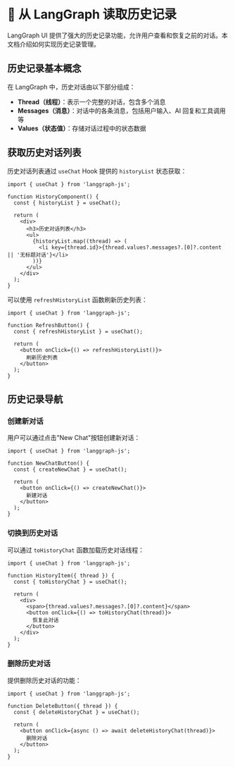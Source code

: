 # 📜 从 LangGraph 读取历史记录

LangGraph UI 提供了强大的历史记录功能，允许用户查看和恢复之前的对话。本文档介绍如何实现历史记录管理。

## 历史记录基本概念

在 LangGraph 中，历史对话由以下部分组成：

- **Thread（线程）**：表示一个完整的对话，包含多个消息
- **Messages（消息）**：对话中的各条消息，包括用户输入、AI 回复和工具调用等
- **Values（状态值）**：存储对话过程中的状态数据

## 获取历史对话列表

历史对话列表通过 `useChat` Hook 提供的 `historyList` 状态获取：

```tsx
import { useChat } from 'langgraph-js';

function HistoryComponent() {
  const { historyList } = useChat();
  
  return (
    <div>
      <h3>历史对话列表</h3>
      <ul>
        {historyList.map((thread) => (
          <li key={thread.id}>{thread.values?.messages?.[0]?.content || '无标题对话'}</li>
        ))}
      </ul>
    </div>
  );
}

```

可以使用 `refreshHistoryList` 函数刷新历史列表：

```tsx
import { useChat } from 'langgraph-js';

function RefreshButton() {
  const { refreshHistoryList } = useChat();
  
  return (
    <button onClick={() => refreshHistoryList()}>
      刷新历史列表
    </button>
  );
}
```

## 历史记录导航

### 创建新对话

用户可以通过点击"New Chat"按钮创建新对话：

```tsx
import { useChat } from 'langgraph-js';

function NewChatButton() {
  const { createNewChat } = useChat();
  
  return (
    <button onClick={() => createNewChat()}>
      新建对话
    </button>
  );
}
```

### 切换到历史对话

可以通过 `toHistoryChat` 函数加载历史对话线程：

```tsx
import { useChat } from 'langgraph-js';

function HistoryItem({ thread }) {
  const { toHistoryChat } = useChat();
  
  return (
    <div>
      <span>{thread.values?.messages?.[0]?.content}</span>
      <button onClick={() => toHistoryChat(thread)}>
        恢复此对话
      </button>
    </div>
  );
}
```

### 删除历史对话

提供删除历史对话的功能：

```tsx
import { useChat } from 'langgraph-js';

function DeleteButton({ thread }) {
  const { deleteHistoryChat } = useChat();
  
  return (
    <button onClick={async () => await deleteHistoryChat(thread)}>
      删除对话
    </button>
  );
}
```
